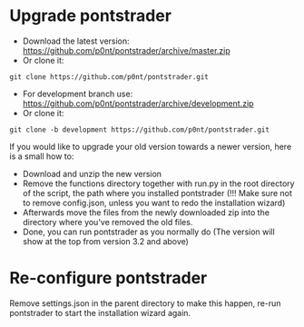 # Upgrade pontstrader
  - Download the latest version: https://github.com/p0nt/pontstrader/archive/master.zip
  - Or clone it:
  ```
  git clone https://github.com/p0nt/pontstrader.git
  ```
  - For development branch use: https://github.com/p0nt/pontstrader/archive/development.zip
  - Or clone it:
  ```
  git clone -b development https://github.com/p0nt/pontstrader.git
  ```

If you would like to upgrade your old version towards a newer version, here is a small how to:
  - Download and unzip the new version
  - Remove the functions directory together with run.py in the root directory of the script, the path where you installed pontstrader (!!! Make sure not to remove config.json, unless you want to redo the installation wizard)
  - Afterwards move the files from the newly downloaded zip into the directory where you've removed the old files.
  - Done, you can run pontstrader as you normally do (The version will show at the top from version 3.2 and above)
  
# Re-configure pontstrader

Remove settings.json in the parent directory to make this happen, re-run pontstrader to start the installation wizard again.
